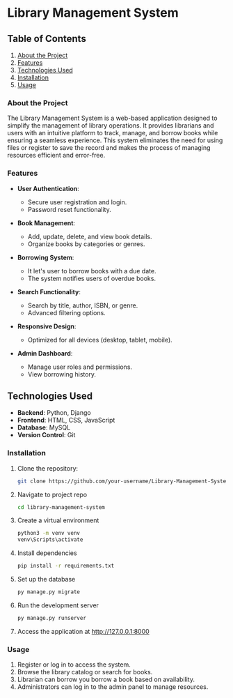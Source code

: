 # Library Management System

## Table of Contents
1. [About the Project](#about-the-project)
2. [Features](#features)
3. [Technologies Used](#technologies-used)
4. [Installation](#installation)
5. [Usage](#usage)

### About the Project
The Library Management System is a web-based application designed to simplify the management of library operations. It provides librarians and users with an intuitive platform to track, manage, and borrow books while ensuring a seamless experience. This system eliminates the need for using files or register to save the record and makes the process of managing resources efficient and error-free.

### Features
- **User Authentication**: 
  - Secure user registration and login.
  - Password reset functionality.

- **Book Management**:
  - Add, update, delete, and view book details.
  - Organize books by categories or genres.

- **Borrowing System**:
  - It let's user to borrow books with a due date.
  - The system notifies users of overdue books.

- **Search Functionality**:
  - Search by title, author, ISBN, or genre.
  - Advanced filtering options.

- **Responsive Design**:
  - Optimized for all devices (desktop, tablet, mobile).

- **Admin Dashboard**:
  - Manage user roles and permissions.
  - View borrowing history.


## Technologies Used

- **Backend**: Python, Django
- **Frontend**: HTML, CSS, JavaScript
- **Database**: MySQL
- **Version Control**: Git


### Installation
1. Clone the repository:
   ```bash
   git clone https://github.com/your-username/Library-Management-System.git
2. Navigate to project repo
   ```bash
   cd library-management-system
2. Create a virtual environment
   ```bash
   python3 -m venv venv
   venv\Scripts\activate
4. Install dependencies
   ```bash
   pip install -r requirements.txt
5. Set up the database
   ```bash
   py manage.py migrate
6. Run the development server
   ```bash
   py manage.py runserver
7. Access the application at http://127.0.0.1:8000


### Usage
1. Register or log in to access the system.
2. Browse the library catalog or search for books.
3. Librarian can borrow you borrow a book based on availability.
4. Administrators can log in to the admin panel to manage resources.


